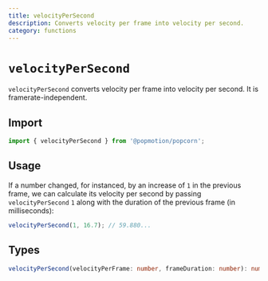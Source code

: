 ```yaml
---
title: velocityPerSecond
description: Converts velocity per frame into velocity per second.
category: functions
---
```


# `velocityPerSecond`

`velocityPerSecond` converts velocity per frame into velocity per second. It is framerate-independent.

<TOC />

## Import

```javascript
import { velocityPerSecond } from '@popmotion/popcorn';
```

## Usage

If a number changed, for instanced, by an increase of `1` in the previous frame, we can calculate its velocity per second by passing `velocityPerSecond` `1` along with the duration of the previous frame (in milliseconds):

```javascript
velocityPerSecond(1, 16.7); // 59.880...
```

## Types

```typescript
velocityPerSecond(velocityPerFrame: number, frameDuration: number): number;
```
